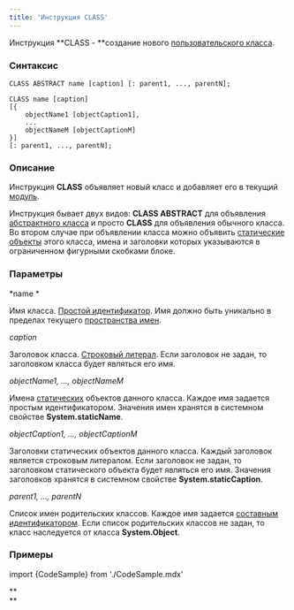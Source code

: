 ```yaml
---
title: 'Инструкция CLASS'
---
```


Инструкция **CLASS - **создание нового [пользовательского класса](Static_objects.md).

### Синтаксис

    CLASS ABSTRACT name [caption] [: parent1, ..., parentN];
     
    CLASS name [caption] 
    [{
        objectName1 [objectCaption1],
        ...
        objectNameM [objectCaptionM]
    }] 
    [: parent1, ..., parentN];

### Описание

Инструкция **CLASS** объявляет новый класс и добавляет его в текущий [модуль](Modules.md). 

Инструкция бывает двух видов: **CLASS ABSTRACT** для объявления [абстрактного класса](Static_objects.md#abstract) и просто **CLASS** для объявления обычного класса. Во втором случае при объявлении класса можно объявить [статические объекты](User_classes.md) этого класса, имена и заголовки которых указываются в ограниченном фигурными скобками блоке.   

### Параметры

*name *

Имя класса. [Простой идентификатор](IDs.md#id-broken). Имя должно быть уникально в пределах текущего [пространства имен](Naming.md#namespace).

*caption*

Заголовок класса. [Строковый литерал](Literals.md#strliteral-broken). Если заголовок не задан, то заголовком класса будет являться его имя.  

*objectName1, ..., objectNameM*

Имена [статических](User_classes.md) объектов данного класса. Каждое имя задается простым идентификатором. Значения имен хранятся в системном свойстве **System.staticName**.

*objectCaption1, ..., objectCaptionM*

Заголовки статических объектов данного класса. Каждый заголовок является строковым литералом. Если заголовок не задан, то заголовком статического объекта будет являться его имя. Значения заголовков хранятся в системном свойстве **System.staticCaption**.

*parent1, ..., parentN*

Список имен родительских классов. Каждое имя задается [составным идентификатором](IDs.md#cid-broken). Если список родительских классов не задан, то класс наследуется от класса **System.Object**.  

### Примеры


import {CodeSample} from './CodeSample.mdx'

<CodeSample url="https://ru-documentation.lsfusion.org/sample?file=InstructionSample&block=class"/>

**  
**
